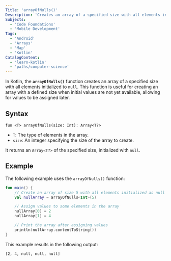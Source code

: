 ```yaml
---
Title: 'arrayOfNulls()'
Description: 'Creates an array of a specified size with all elements initialized as null.'
Subjects:
  - 'Code Foundations'
  - 'Mobile Development'
Tags:
  - 'Android'
  - 'Arrays'
  - 'Map'
  - 'Kotlin'
CatalogContent:
  - 'learn-kotlin'
  - 'paths/computer-science'
---
```


In Kotlin, the **`arrayOfNulls()`** function creates an array of a specified size with all elements initialized to `null`. This function is useful for creating an array with a defined size when initial values are not yet available, allowing for values to be assigned later.

## Syntax

```pseudo
fun <T> arrayOfNulls(size: Int): Array<T?>
```

- `T`: The type of elements in the array.
- `size`: An integer specifying the size of the array to create.

It returns an `Array<T?>` of the specified size, initialized with `null`.

## Example

The following example uses the `arrayOfNulls()` function:

```kotlin
fun main() {
    // Create an array of size 5 with all elements initialized as null
    val nullArray = arrayOfNulls<Int>(5)

    // Assign values to some elements in the array
    nullArray[0] = 2
    nullArray[1] = 4

    // Print the array after assigning values
    println(nullArray.contentToString())
}
```

This example results in the following output:

```shell
[2, 4, null, null, null]
```
